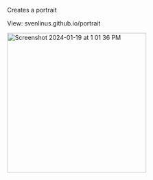Creates a portrait

View: svenlinus.github.io/portrait

<img width="324" alt="Screenshot 2024-01-19 at 1 01 36 PM" src="https://github.com/svenlinus/portrait/assets/67165825/156fce90-100f-4399-93f9-15b326d3de0f">
